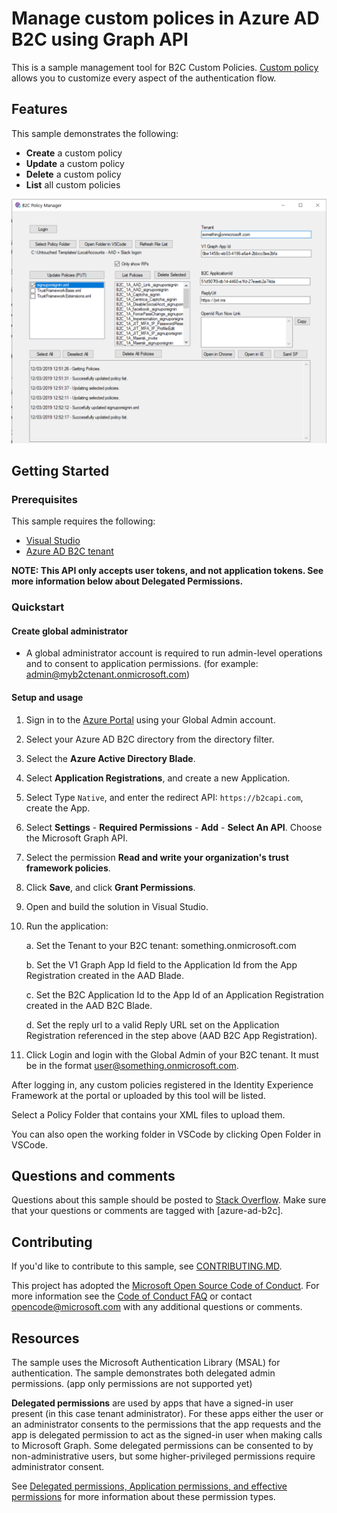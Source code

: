 # Manage custom polices in Azure AD B2C using Graph API

This is a sample management tool for B2C Custom Policies.  [Custom policy](https://docs.microsoft.com/en-us/azure/active-directory-b2c/active-directory-b2c-overview-custom) allows you to customize every aspect of the authentication flow.

## Features

This sample demonstrates the following:

* **Create** a custom policy
* **Update** a custom policy
* **Delete** a custom policy
* **List** all custom policies

![Policy Manager](./images/b2cpolicymanager.PNG)

## Getting Started

### Prerequisites

This sample requires the following:
* [Visual Studio](https://www.visualstudio.com/en-us/downloads)
* [Azure AD B2C tenant](https://docs.microsoft.com/en-us/azure/active-directory-b2c/active-directory-b2c-get-started)

**NOTE: This API only accepts user tokens, and not application tokens. See more information below about Delegated Permissions.**

### Quickstart

#### Create global administrator

* A global administrator account is required to run admin-level operations and to consent to application permissions.  (for example: admin@myb2ctenant.onmicrosoft.com)

#### Setup and usage

1. Sign in to the [Azure Portal](https://portal.azure.com/) using your Global Admin account.
1. Select your Azure AD B2C directory from the directory filter.
2. Select the **Azure Active Directory Blade**.
3. Select **Application Registrations**, and create a new Application.
4. Select Type `Native`, and enter the redirect API: `https://b2capi.com`, create the App.
5. Select **Settings** - **Required Permissions** - **Add** - **Select An API**. Choose the Microsoft Graph API.
6. Select the permission **Read and write your organization's trust framework policies**.
7. Click **Save**, and click **Grant Permissions**.
1. Open and build the solution in Visual Studio. 
1. Run the application:
    
    a. Set the Tenant to your B2C tenant: something.onmicrosoft.com

    b. Set the V1 Graph App Id field to the Application Id from the App Registration created in the AAD Blade.

    c. Set the B2C Application Id to the App Id of an Application Registration created in the AAD B2C Blade.

    d. Set the reply url to a valid Reply URL set on the Application Registration referenced in the step above (AAD B2C App Registration).

1. Click Login and login with the Global Admin of your B2C tenant. It must be in the format user@something.onmicrosoft.com.

After logging in, any custom policies registered in the Identity Experience Framework at the portal or uploaded by this tool will be listed.

Select a Policy Folder that contains your XML files to upload them.

You can also open the working folder in VSCode by clicking Open Folder in VSCode.

## Questions and comments

Questions about this sample should be posted to [Stack Overflow](https://stackoverflow.com/questions/tagged/azure-ad-b2c). Make sure that your questions or comments are tagged with [azure-ad-b2c].

## Contributing

If you'd like to contribute to this sample, see [CONTRIBUTING.MD](/CONTRIBUTING.md).

This project has adopted the [Microsoft Open Source Code of Conduct](https://opensource.microsoft.com/codeofconduct/). For more information see the [Code of Conduct FAQ](https://opensource.microsoft.com/codeofconduct/faq/) or contact [opencode@microsoft.com](mailto:opencode@microsoft.com) with any additional questions or comments.

## Resources

The sample uses the Microsoft Authentication Library (MSAL) for authentication. The sample demonstrates both delegated admin permissions.  (app only permissions are not supported yet)

**Delegated permissions** are used by apps that have a signed-in user present (in this case tenant administrator). For these apps either the user or an administrator consents to the permissions that the app requests and the app is delegated permission to act as the signed-in user when making calls to Microsoft Graph. Some delegated permissions can be consented to by non-administrative users, but some higher-privileged permissions require administrator consent.

See [Delegated permissions, Application permissions, and effective permissions](https://developer.microsoft.com/en-us/graph/docs/concepts/permissions_reference#delegated-permissions-application-permissions-and-effective-permissions) for more information about these permission types.
